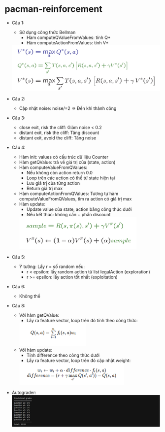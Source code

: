 # pacman-reinforcement
- Câu 1:
  - Sử dụng công thức Bellman
    - Hàm computeQValueFromValues: tính Q*
    - Hàm computeActionFromValues: tính V*
    
  <img src="./bellman equation.PNG"/>
- Câu 2:
  - Cập nhật noise: noise/=2 => Đến khi thành công
- Câu 3:
  - close exit, risk the cliff: Giảm noise < 0.2
  - distant exit, risk the cliff: Tăng discount
  - distant exit, avoid the cliff: Tăng noise
- Câu 4:
  - Hàm init: values có cấu trúc dữ liệu Counter
  - Hàm getQValue: trả về giá trị của (state, action)
  - Hàm computeValueFromQValues:
    + Nếu không còn action return 0.0
    + Loop trên các action có thể từ state hiện tại
    + Lưu giá trị của từng action
    + Return giá trị max
  - Hàm computeActionFromQValues: Tương tự hàm computeValueFromQValues, tìm ra action có giá trị max 
  - Hàm update:
    + Update value của state, action bằng công thức dưới
    + Nếu kết thúc: không cần + phần discount
    <img src="./q4-updatefunction.PNG"/>
- Câu 5:
  - Ý tưởng: Lấy r = số random nếu:
    - r < epsilon: lấy random action từ list legalAction (exploration)
    - r >= epsilon:  lấy action tốt nhất (exploitation)
- Câu 6: 
  - Không thể
- Câu 8:
  - Với hàm getQValue:
    + Lấy ra feature vector, loop trên đó tính theo công thức:
    <img src="./q8-qfunction.PNG"/>
  - Với hàm update:
    + Tính difference theo công thức dưới
    + Lấy ra feature vector, loop trên đó cập nhật weight:
    <img src="./q8-updatefunction.PNG"/>
- Autograder:
  <img src="./autograder.PNG"/>
  